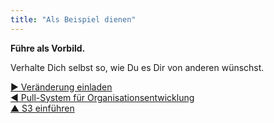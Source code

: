 ```yaml
---
title: "Als Beispiel dienen"
---
```



**Führe als Vorbild.**

Verhalte Dich selbst so, wie Du es Dir von anderen wünschst.

[&#9654; Veränderung einladen](invite-change.html)<br/>[&#9664; Pull-System für Organisationsentwicklung](create-a-pull-system-for-organizational-change.html)<br/>[&#9650; S3 einführen](bringing-in-s3.html)

